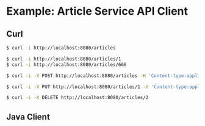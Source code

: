 # Example: Article Service API Client


## Curl 


```bash
$ curl -i http://localhost:8080/articles

$ curl -i http://localhost:8080/articles/1
$ curl -i http://localhost:8080/articles/666

$ curl -i -X POST http://localhost:8080/articles -H 'Content-type:application/json' -d '{"description":"CaDA Master C61505W","price":21174}'

$ curl -i -X PUT http://localhost:8080/articles/1 -H 'Content-type:application/json' -d '{"id":1,"description":"LEGO 42122 Technic Jeep Wrangler 4x4 ","price":2200}'

$ curl -i -X DELETE http://localhost:8080/articles/2
```


## Java Client

```java